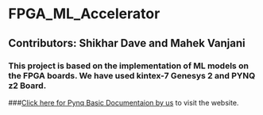 # FPGA_ML_Accelerator
## Contributors: Shikhar Dave and Mahek Vanjani
### This project is based on the implementation of ML models on the FPGA boards. We have used kintex-7 Genesys 2 and PYNQ z2 Board.
###[Click here for Pynq Basic Documentaion by us](https://ruddy-legume-0af.notion.site/Pynq-Z2-8270e040ffb24517a9efd86f41952e41?pvs=4) to visit the website.



